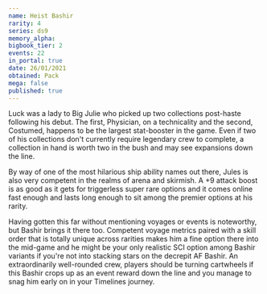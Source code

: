 ```yaml
---
name: Heist Bashir
rarity: 4
series: ds9
memory_alpha:
bigbook_tier: 2
events: 22
in_portal: true
date: 26/01/2021
obtained: Pack
mega: false
published: true
---
```


Luck was a lady to Big Julie who picked up two collections post-haste following his debut. The first, Physician, on a technicality and the second, Costumed, happens to be the largest stat-booster in the game. Even if two of his collections don't currently require legendary crew to complete, a collection in hand is worth two in the bush and may see expansions down the line.

By way of one of the most hilarious ship ability names out there, Jules is also very competent in the realms of arena and skirmish. A +9 attack boost is as good as it gets for triggerless super rare options and it comes online fast enough and lasts long enough to sit among the premier options at his rarity.

Having gotten this far without mentioning voyages or events is noteworthy, but Bashir brings it there too. Competent voyage metrics paired with a skill order that is totally unique across rarities makes him a fine option there into the mid-game and he might be your only realistic SCI option among Bashir variants if you're not into stacking stars on the decrepit AF Bashir. An extraordinarily well-rounded crew, players should be turning cartwheels if this Bashir crops up as an event reward down the line and you manage to snag him early on in your Timelines journey.
